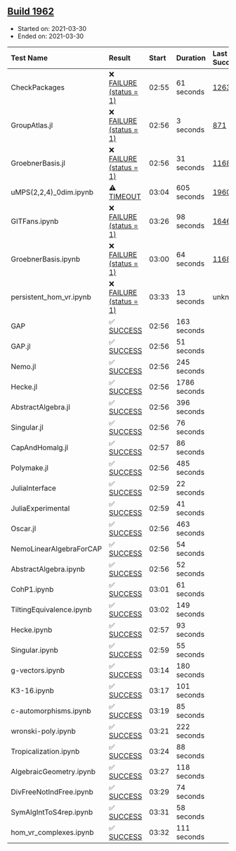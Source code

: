 ## [Build 1962](https://oscarci.mathematik.uni-kl.de/job/oscar-stable/1962/)

* Started on: 2021-03-30
* Ended on: 2021-03-30

| Test Name    | Result | Start | Duration | Last Success | First Failure |
|:-------------|:-------|:------|:---------|:-------------|:--------------|
| CheckPackages | ❌ [FAILURE (status = 1)](https://oscarci.mathematik.uni-kl.de/job/oscar-stable/1962/artifact/logs/build-1962/CheckPackages.log) | 02:55 | 61 seconds | [1263](https://oscarci.mathematik.uni-kl.de/job/oscar-stable/1263/) | [1264](https://oscarci.mathematik.uni-kl.de/job/oscar-stable/1264/) |
| GroupAtlas.jl | ❌ [FAILURE (status = 1)](https://oscarci.mathematik.uni-kl.de/job/oscar-stable/1962/artifact/logs/build-1962/GroupAtlas.jl.log) | 02:56 | 3 seconds | [871](https://oscarci.mathematik.uni-kl.de/job/oscar-stable/871/) | [872](https://oscarci.mathematik.uni-kl.de/job/oscar-stable/872/) |
| GroebnerBasis.jl | ❌ [FAILURE (status = 1)](https://oscarci.mathematik.uni-kl.de/job/oscar-stable/1962/artifact/logs/build-1962/GroebnerBasis.jl.log) | 02:56 | 31 seconds | [1168](https://oscarci.mathematik.uni-kl.de/job/oscar-stable/1168/) | [1169](https://oscarci.mathematik.uni-kl.de/job/oscar-stable/1169/) |
| uMPS(2,2,4)_0dim.ipynb | ⚠ [TIMEOUT](https://oscarci.mathematik.uni-kl.de/job/oscar-stable/1962/artifact/logs/build-1962/uMPS-2-2-4-_0dim.ipynb.log) | 03:04 | 605 seconds | [1960](https://oscarci.mathematik.uni-kl.de/job/oscar-stable/1960/) | [1961](https://oscarci.mathematik.uni-kl.de/job/oscar-stable/1961/) |
| GITFans.ipynb | ❌ [FAILURE (status = 1)](https://oscarci.mathematik.uni-kl.de/job/oscar-stable/1962/artifact/logs/build-1962/GITFans.ipynb.log) | 03:26 | 98 seconds | [1646](https://oscarci.mathematik.uni-kl.de/job/oscar-stable/1646/) | [1647](https://oscarci.mathematik.uni-kl.de/job/oscar-stable/1647/) |
| GroebnerBasis.ipynb | ❌ [FAILURE (status = 1)](https://oscarci.mathematik.uni-kl.de/job/oscar-stable/1962/artifact/logs/build-1962/GroebnerBasis.ipynb.log) | 03:00 | 64 seconds | [1168](https://oscarci.mathematik.uni-kl.de/job/oscar-stable/1168/) | [1169](https://oscarci.mathematik.uni-kl.de/job/oscar-stable/1169/) |
| persistent_hom_vr.ipynb | ❌ [FAILURE (status = 1)](https://oscarci.mathematik.uni-kl.de/job/oscar-stable/1962/artifact/logs/build-1962/persistent_hom_vr.ipynb.log) | 03:33 | 13 seconds | unknown | unknown |
| GAP | ✅ [SUCCESS](https://oscarci.mathematik.uni-kl.de/job/oscar-stable/1962/artifact/logs/build-1962/GAP.log) | 02:56 | 163 seconds |  |  |
| GAP.jl | ✅ [SUCCESS](https://oscarci.mathematik.uni-kl.de/job/oscar-stable/1962/artifact/logs/build-1962/GAP.jl.log) | 02:56 | 51 seconds |  |  |
| Nemo.jl | ✅ [SUCCESS](https://oscarci.mathematik.uni-kl.de/job/oscar-stable/1962/artifact/logs/build-1962/Nemo.jl.log) | 02:56 | 245 seconds |  |  |
| Hecke.jl | ✅ [SUCCESS](https://oscarci.mathematik.uni-kl.de/job/oscar-stable/1962/artifact/logs/build-1962/Hecke.jl.log) | 02:56 | 1786 seconds |  |  |
| AbstractAlgebra.jl | ✅ [SUCCESS](https://oscarci.mathematik.uni-kl.de/job/oscar-stable/1962/artifact/logs/build-1962/AbstractAlgebra.jl.log) | 02:56 | 396 seconds |  |  |
| Singular.jl | ✅ [SUCCESS](https://oscarci.mathematik.uni-kl.de/job/oscar-stable/1962/artifact/logs/build-1962/Singular.jl.log) | 02:56 | 76 seconds |  |  |
| CapAndHomalg.jl | ✅ [SUCCESS](https://oscarci.mathematik.uni-kl.de/job/oscar-stable/1962/artifact/logs/build-1962/CapAndHomalg.jl.log) | 02:57 | 86 seconds |  |  |
| Polymake.jl | ✅ [SUCCESS](https://oscarci.mathematik.uni-kl.de/job/oscar-stable/1962/artifact/logs/build-1962/Polymake.jl.log) | 02:56 | 485 seconds |  |  |
| JuliaInterface | ✅ [SUCCESS](https://oscarci.mathematik.uni-kl.de/job/oscar-stable/1962/artifact/logs/build-1962/JuliaInterface.log) | 02:59 | 22 seconds |  |  |
| JuliaExperimental | ✅ [SUCCESS](https://oscarci.mathematik.uni-kl.de/job/oscar-stable/1962/artifact/logs/build-1962/JuliaExperimental.log) | 02:59 | 41 seconds |  |  |
| Oscar.jl | ✅ [SUCCESS](https://oscarci.mathematik.uni-kl.de/job/oscar-stable/1962/artifact/logs/build-1962/Oscar.jl.log) | 02:56 | 463 seconds |  |  |
| NemoLinearAlgebraForCAP | ✅ [SUCCESS](https://oscarci.mathematik.uni-kl.de/job/oscar-stable/1962/artifact/logs/build-1962/NemoLinearAlgebraForCAP.log) | 02:56 | 54 seconds |  |  |
| AbstractAlgebra.ipynb | ✅ [SUCCESS](https://oscarci.mathematik.uni-kl.de/job/oscar-stable/1962/artifact/logs/build-1962/AbstractAlgebra.ipynb.log) | 02:56 | 52 seconds |  |  |
| CohP1.ipynb | ✅ [SUCCESS](https://oscarci.mathematik.uni-kl.de/job/oscar-stable/1962/artifact/logs/build-1962/CohP1.ipynb.log) | 03:01 | 61 seconds |  |  |
| TiltingEquivalence.ipynb | ✅ [SUCCESS](https://oscarci.mathematik.uni-kl.de/job/oscar-stable/1962/artifact/logs/build-1962/TiltingEquivalence.ipynb.log) | 03:02 | 149 seconds |  |  |
| Hecke.ipynb | ✅ [SUCCESS](https://oscarci.mathematik.uni-kl.de/job/oscar-stable/1962/artifact/logs/build-1962/Hecke.ipynb.log) | 02:57 | 93 seconds |  |  |
| Singular.ipynb | ✅ [SUCCESS](https://oscarci.mathematik.uni-kl.de/job/oscar-stable/1962/artifact/logs/build-1962/Singular.ipynb.log) | 02:59 | 55 seconds |  |  |
| g-vectors.ipynb | ✅ [SUCCESS](https://oscarci.mathematik.uni-kl.de/job/oscar-stable/1962/artifact/logs/build-1962/g-vectors.ipynb.log) | 03:14 | 180 seconds |  |  |
| K3-16.ipynb | ✅ [SUCCESS](https://oscarci.mathematik.uni-kl.de/job/oscar-stable/1962/artifact/logs/build-1962/K3-16.ipynb.log) | 03:17 | 101 seconds |  |  |
| c-automorphisms.ipynb | ✅ [SUCCESS](https://oscarci.mathematik.uni-kl.de/job/oscar-stable/1962/artifact/logs/build-1962/c-automorphisms.ipynb.log) | 03:19 | 85 seconds |  |  |
| wronski-poly.ipynb | ✅ [SUCCESS](https://oscarci.mathematik.uni-kl.de/job/oscar-stable/1962/artifact/logs/build-1962/wronski-poly.ipynb.log) | 03:21 | 222 seconds |  |  |
| Tropicalization.ipynb | ✅ [SUCCESS](https://oscarci.mathematik.uni-kl.de/job/oscar-stable/1962/artifact/logs/build-1962/Tropicalization.ipynb.log) | 03:24 | 88 seconds |  |  |
| AlgebraicGeometry.ipynb | ✅ [SUCCESS](https://oscarci.mathematik.uni-kl.de/job/oscar-stable/1962/artifact/logs/build-1962/AlgebraicGeometry.ipynb.log) | 03:27 | 118 seconds |  |  |
| DivFreeNotIndFree.ipynb | ✅ [SUCCESS](https://oscarci.mathematik.uni-kl.de/job/oscar-stable/1962/artifact/logs/build-1962/DivFreeNotIndFree.ipynb.log) | 03:29 | 74 seconds |  |  |
| SymAlgIntToS4rep.ipynb | ✅ [SUCCESS](https://oscarci.mathematik.uni-kl.de/job/oscar-stable/1962/artifact/logs/build-1962/SymAlgIntToS4rep.ipynb.log) | 03:31 | 58 seconds |  |  |
| hom_vr_complexes.ipynb | ✅ [SUCCESS](https://oscarci.mathematik.uni-kl.de/job/oscar-stable/1962/artifact/logs/build-1962/hom_vr_complexes.ipynb.log) | 03:32 | 111 seconds |  |  |
